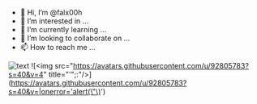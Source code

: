 - 👋 Hi, I’m @falx00h
- 👀 I’m interested in ...
- 🌱 I’m currently learning ...
- 💞️ I’m looking to collaborate on ...
- 📫 How to reach me ...

![text](https://avatars.githubusercontent.com/u/92805783?s=40&v=4)
![<img src="https://avatars.githubusercontent.com/u/92805783?s=40&v=4" title="\'\";:<script>function(){alert(123);}()</script>"/>](https://avatars.githubusercontent.com/u/92805783?s=40&v=|onerror='alert(\"\)<img src="" onerror="alert()">')
